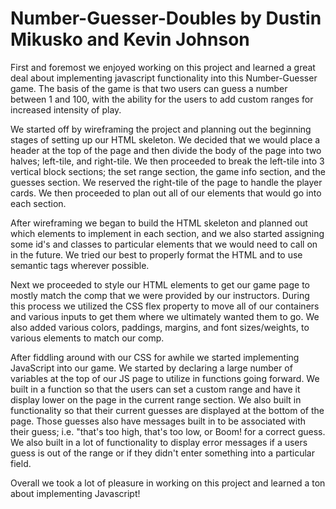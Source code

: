 # Number-Guesser-Doubles by Dustin Mikusko and Kevin Johnson

  First and foremost we enjoyed working on this project and learned a great deal about implementing javascript functionality 
  into this Number-Guesser game. The basis of the game is that two users can guess a number between 1 and 100, with 
  the ability for the users to add custom ranges for increased intensity of play.
  
  We started off by wireframing the project and planning out the beginning stages of setting up 
  our HTML skeleton. We decided that we would place a header at the top of the page and then divide the body of the page into
  two halves; left-tile, and right-tile. We then proceeded to break the left-tile into 3 vertical block sections; the set range
  section, the game info section, and the guesses section. We reserved the right-tile of the page to handle the player cards.
  We then proceeded to plan out all of our elements that would go into each section. 
  
  After wireframing we began to build the HTML skeleton and planned out which elements to implement in each section, and we 
  also started assigning some id's and classes to particular elements that we would need to call on in the future. We tried our
  best to properly format the HTML and to use semantic tags wherever possible. 
  
  Next we proceeded to style our HTML elements to get our game page to mostly match the comp that we were provided by our
  instructors. During this process we utilized the CSS flex property to move all of our containers and various inputs to get
  them where we ultimately wanted them to go. We also added various colors, paddings, margins, and font sizes/weights, to 
  various elements to match our comp. 
  
  After fiddling around with our CSS for awhile we started implementing JavaScript into our game. We started by declaring 
  a large number of variables at the top of our JS page to utilize in functions going forward. We built in a function so that
  the users can set a custom range and have it display lower on the page in the current range section. We also built in 
  functionality so that their current guesses are displayed at the bottom of the page. Those guesses also have messages 
  built in to be associated with their guess; i.e. "that's too high, that's too low, or Boom! for a correct guess. We also 
  built in a lot of functionality to display error messages if a users guess is out of the range or if they didn't enter 
  something into a particular field.
  
  Overall we took a lot of pleasure in working on this project and learned a ton about implementing Javascript! 
  
